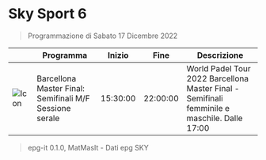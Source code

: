 # Sky Sport 6
> Programmazione di Sabato 17 Dicembre 2022

||Programma|Inizio|Fine|Descrizione|
|---|---|---|---|---|
|![Icon](https://guidatv.sky.it/uuid/0def84ce-c898-4487-a367-c50b98e6442e/cover?md5ChecksumParam=36c22cc846895d5f28f5ec9f76ff5ab5)|Barcellona Master Final: Semifinali M/F Sessione serale|15:30:00|22:00:00|World Padel Tour 2022 Barcellona Master Final - Semifinali femminile e maschile. Dalle 17:00



 > epg-it 0.1.0, MatMasIt - Dati epg SKY